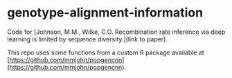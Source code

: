 # genotype-alignment-information

Code for [Johnson, M.M., Wilke, C.O. Recombination rate inference via deep learning is limited by sequence diversity.](link to paper). 

This repo uses some functions from a custom R package available at [https://github.com/mmjohn/popgencnn](https://github.com/mmjohn/popgencnn).